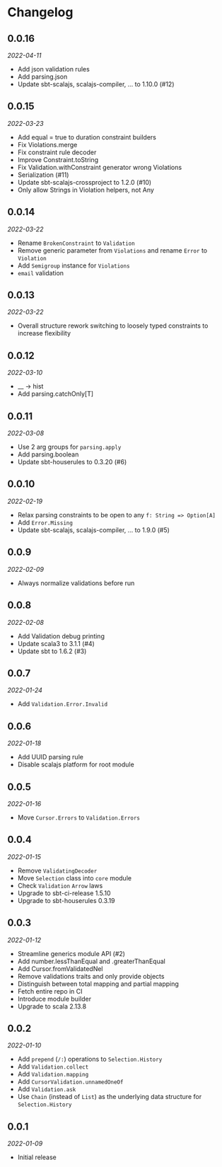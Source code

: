 # Changelog

## 0.0.16

_2022-04-11_

* Add json validation rules
* Add parsing.json
* Update sbt-scalajs, scalajs-compiler, ... to 1.10.0 (#12)

## 0.0.15

_2022-03-23_

* Add equal = true to duration constraint builders
* Fix Violations.merge
* Fix constraint rule decoder
* Improve Constraint.toString
* Fix Validation.withConstraint generator wrong Violations
* Serialization (#11)
* Update sbt-scalajs-crossproject to 1.2.0 (#10)
* Only allow Strings in Violation helpers, not Any

## 0.0.14

_2022-03-22_

* Rename `BrokenConstraint` to `Validation`
* Remove generic parameter from `Violations` and rename `Error` to `Violation`
* Add `Semigroup` instance for `Violations`
* `email` validation

## 0.0.13

_2022-03-22_

* Overall structure rework switching to loosely typed constraints to increase flexibility

## 0.0.12

_2022-03-10_

* __ -> hist
* Add parsing.catchOnly[T]

## 0.0.11

_2022-03-08_

* Use 2 arg groups for `parsing.apply`
* Add parsing.boolean
* Update sbt-houserules to 0.3.20 (#6)

## 0.0.10

_2022-02-19_

* Relax parsing constraints to be open to any `f: String => Option[A]`
* Add `Error.Missing`
* Update sbt-scalajs, scalajs-compiler, ... to 1.9.0 (#5)

## 0.0.9

_2022-02-09_

* Always normalize validations before run

## 0.0.8

_2022-02-08_

* Add Validation debug printing
* Update scala3 to 3.1.1 (#4)
* Update sbt to 1.6.2 (#3)

## 0.0.7

_2022-01-24_

* Add `Validation.Error.Invalid`

## 0.0.6

_2022-01-18_

* Add UUID parsing rule
* Disable scalajs platform for root module

## 0.0.5

_2022-01-16_

* Move `Cursor.Errors` to `Validation.Errors`

## 0.0.4

_2022-01-15_

* Remove `ValidatingDecoder`
* Move `Selection` class into `core` module
* Check `Validation` `Arrow` laws
* Upgrade to sbt-ci-release 1.5.10
* Upgrade to sbt-houserules 0.3.19

## 0.0.3

_2022-01-12_

* Streamline generics module API (#2)
* Add number.lessThanEqual and .greaterThanEqual
* Add Cursor.fromValidatedNel
* Remove validations traits and only provide objects
* Distinguish between total mapping and partial mapping
* Fetch entire repo in CI
* Introduce module builder
* Upgrade to scala 2.13.8

## 0.0.2

_2022-01-10_

* Add `prepend` (`/:`) operations to `Selection.History`
* Add `Validation.collect`
* Add `Validation.mapping`
* Add `CursorValidation.unnamedOneOf`
* Add `Validation.ask`
* Use `Chain` (instead of `List`) as the underlying data structure for `Selection.History`

## 0.0.1

_2022-01-09_

* Initial release